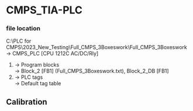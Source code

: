 # CMPS_TIA-PLC

### file location
C:\PLC for CMPS\2023_New_Testing\Full_CMPS_3Boxeswork\Full_CMPS_3Boxeswork \
-> CMPS_PLC \[CPU 1212C AC/DC/Rly\] 
1. -> Program blocks \
   -> Block_2 \[FB1\] (Full_CMPS_3Boxeswork.txt), Block_2_DB \[FB1\]
2. -> PLC tags \
   -> Default tag table

## Calibration

